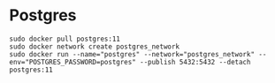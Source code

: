 # Postgres
`sudo docker pull postgres:11`  
`sudo docker network create postgres_network`  
`sudo docker run --name="postgres" --network="postgres_network" --env="POSTGRES_PASSWORD=postgres" --publish 5432:5432 --detach postgres:11`  